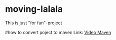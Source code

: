 # moving-lalala
This is just "for fun"-project

#how to convert poject to maven
Link: [Video Maven](https://www.youtube.com/watch?v=wH8zINHIHNs)
